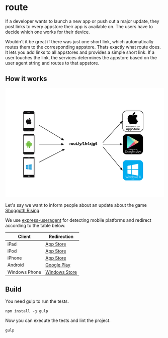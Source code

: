 # route
If a developer wants to launch a new app or push out a major update, they post links to every appstore their app is available on. The users have to decide which one works for their device.

Wouldn't it be great if there was just one short link, which automatically routes them to the corresponding appstore. Thats exactly what route does.
It lets you add links to all appstores and provides a simple short link. If a user touches the link, the services determines the appstore based on the user agent string and routes to that appstore.

## How it works

![Redirection flow](flow.png)

Let's say we want to inform people about an update
about the game [Shoggoth Rising](http://shoggothrising.com/en/).

We use [express-useragent](https://github.com/biggora/express-useragent) for
detecting mobile platforms and redirect according to the table below.

Client        | Redirection
--------------|---------
iPad          | [App Store](https://itunes.apple.com/app/shoggoth-rising/id729429892)
iPod          | [App Store](https://itunes.apple.com/app/shoggoth-rising/id729429892)
iPhone        | [App Store](https://itunes.apple.com/app/shoggoth-rising/id729429892)
Android       | [Google Play](https://play.google.com/store/apps/details?id=ch.dreipol.shogothrising)
Windows Phone | [Windows Store](http://apps.microsoft.com/windows/en-us/app/shoggoth-rising/99e6a9ff-8fc8-4938-a25d-6a5519965ade)

## Build

You need gulp to run the tests.

```
npm install -g gulp
```

Now you can execute the tests and lint the project.

```
gulp
```
